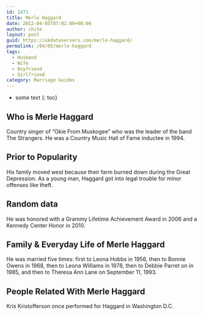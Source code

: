 ```yaml
---
id: 1471
title: Merle Haggard
date: 2012-04-05T07:02:09+00:00
author: chito
layout: post
guid: https://ukdataservers.com/merle-haggard/
permalink: /04/05/merle-haggard
tags:
  - Husband
  - Wife
  - Boyfriend
  - Girlfriend
category: Marriage Guides
---
```


* some text
{: toc}
          
          
## Who is  Merle Haggard
                  
                  
                  
Country singer of &#8220;Okie From Muskogee&#8221; who was the leader of the band The Strangers. He was a Country Music Hall of Fame inductee in 1994.
                  
                
                
                
## Prior to Popularity 
                  
                  
                  
His family moved west because their farm burned down during the Great Depression. As a young man, Haggard got into legal trouble for minor offenses like theft.
                  
                
                
                
## Random data 
                  
                  
                  
He was honored with a Grammy Lifetime Achievement Award in 2006 and a Kennedy Center Honor in 2010.
                  
                
                
                
## Family & Everyday Life of Merle Haggard
                  
                  
                  
He was married five times: first to Leona Hobbs in 1956, then to Bonnie Owens in 1968, then to Leona Williams in 1978, then to Debbie Parret on in 1985, and then to Theresa Ann Lane on September 11, 1993.
                  
                
                
                
## People Related With  Merle Haggard
                  
                  
                  
Kris Kristofferson once performed for Haggard in Washington D.C.
                  
                
              
            
          
          
          
    
    
  
